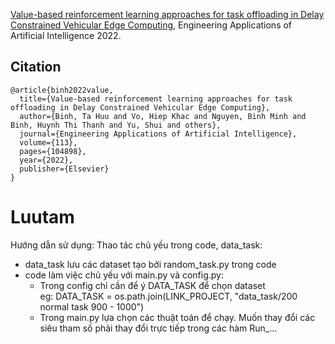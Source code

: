 [Value-based reinforcement learning approaches for task offloading in Delay Constrained Vehicular Edge Computing](https://www.sciencedirect.com/science/article/abs/pii/S0952197622001336), Engineering Applications of Artificial Intelligence 2022.

## Citation
```
@article{binh2022value,
  title={Value-based reinforcement learning approaches for task offloading in Delay Constrained Vehicular Edge Computing},
  author={Binh, Ta Huu and Vo, Hiep Khac and Nguyen, Binh Minh and Binh, Huynh Thi Thanh and Yu, Shui and others},
  journal={Engineering Applications of Artificial Intelligence},
  volume={113},
  pages={104898},
  year={2022},
  publisher={Elsevier}
}
```

# Luutam
Hướng dẫn sử dụng:
  Thao tác chủ yếu trong code, data_task:
  - data_task lưu các dataset tạo bởi random_task.py trong code
  - code làm việc chủ yếu với main.py và config.py:
    + Trong config chỉ cần để ý DATA_TASK để chọn dataset <br />
      eg: DATA_TASK = os.path.join(LINK_PROJECT, "data_task/200 normal task 900 - 1000")
    + Trong main.py lựa chọn các thuật toán để chạy. Muốn thay đổi các siêu tham số phải thay đổi trực tiếp trong các hàm Run_...
